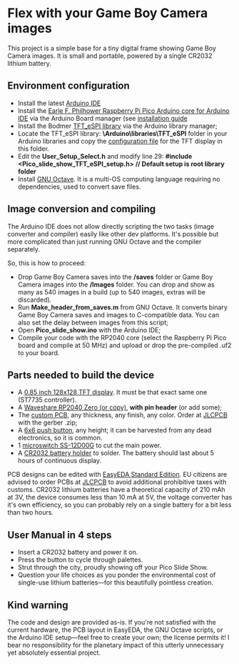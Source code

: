 # Flex with your Game Boy Camera images

This project is a simple base for a tiny digital frame showing Game Boy Camera images. It is small and portable, powered by a single CR2032 lithium battery.

## Environment configuration

- Install the latest [Arduino IDE](https://www.arduino.cc/en/software)
- Install the [Earle F. Philhower Raspberry Pi Pico Arduino core for Arduino IDE](https://github.com/earlephilhower/arduino-pico) via the Arduino Board manager (see [installation guide](https://github[...])
- Install the Bodmer [TFT_eSPI library](https://github.com/Bodmer/TFT_eSPI) via the Arduino library manager;
- Locate the TFT_eSPI library: **\Arduino\libraries\TFT_eSPI** folder in your Arduino libraries and copy the [configuration file](/Pico_slide_show/TFT_setup) for the TFT display in this folder.
- Edit the **User_Setup_Select.h** and modify line 29:
    **#include <Pico_slide_show_TFT_eSPI_setup.h> // Default setup is root library folder**
- Install [GNU Octave](https://www.octave.org/). It is a multi-OS computing language requiring no dependencies, used to convert save files.

## Image conversion and compiling

The Arduino IDE does not allow directly scripting the two tasks (image converter and compiler) easily like other dev platforms. It's possible but more complicated than just running GNU Octave and the compiler separately.

So, this is how to proceed:

- Drop Game Boy Camera saves into the **/saves** folder or Game Boy Camera images into the **/Images** folder. You can drop and show as many as 540 images in a build (up to 540 images, extras will be discarded).
- Run **Make_header_from_saves.m** from GNU Octave. It converts binary Game Boy Camera saves and images to C-compatible data. You can also set the delay between images from this script;
- Open **Pico_slide_show.ino** with the Arduino IDE;
- Compile your code with the RP2040 core (select the Raspberry Pi Pico board and compile at 50 MHz) and upload or drop the pre-compiled .uf2 to your board.

## Parts needed to build the device

- A [0.85 inch 128x128 TFT display](https://aliexpress.com/item/1005008822385316.html). It must be that exact same one (ST7735 controller).
- A [Waveshare RP2040 Zero (or copy)](https://www.aliexpress.com/item/1005003504006451.html), **with pin header** (or add some);
- The [custom PCB](/PCB), any thickness, any finish, any color. Order at [JLCPCB](https://jlcpcb.com/) with the gerber .zip;
- A [6x6 push button](https://www.aliexpress.com/item/1005003938244847.html), any height; it can be harvested from any dead electronics, so it is common.
- 1 [microswitch SS-12D00G](https://www.aliexpress.com/item/1005003938856402.html) to cut the main power.
- A [CR2032 battery holder](https://aliexpress.com/item/1005006357635710.html) to solder. The battery should last about 5 hours of continuous display.

PCB designs can be edited with [EasyEDA Standard Edition](https://easyeda.com). EU citizens are advised to order PCBs at [JLCPCB](https://jlcpcb.com/) to avoid additional prohibitive taxes with customs. CR2032 lithium batteries have a theoretical capacity of 210 mAh at 3V, the device consumes less than 10 mA at 5V, the voltage converter has it's own efficiency, so you can probably rely on a single battery for a bit less than two hours.

## User Manual in 4 steps

- Insert a CR2032 battery and power it on.
- Press the button to cycle through palettes.
- Strut through the city, proudly showing off your Pico Slide Show.
- Question your life choices as you ponder the environmental cost of single-use lithium batteries—for this beautifully pointless creation.

## Kind warning

The code and design are provided as-is. If you're not satisfied with the current hardware, the PCB layout in EasyEDA, the GNU Octave scripts, or the Arduino IDE setup—feel free to create your own; the license permits it! I bear no responsibility for the planetary impact of this utterly unnecessary yet absolutely essential project.
